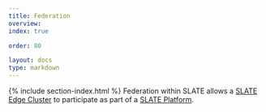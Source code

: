 ```yaml
---
title: Federation
overview: 
index: true

order: 80

layout: docs
type: markdown
---
```


{% include section-index.html %}
Federation within SLATE allows a [SLATE Edge Cluster](http://slateci.io/docs/concepts/hardware-components/edge-cluster.html) to participate as part of a [SLATE Platform](http://slateci.io/docs/concepts/hardware-components/platform.html).    
